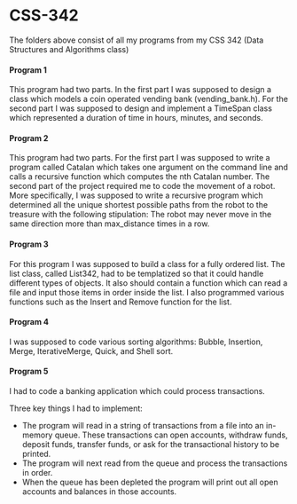 # CSS-342
The folders above consist of all my programs from my CSS 342 (Data Structures and Algorithms class)

#### Program 1
This program had two parts. In the first part I was supposed to design a class which models a coin operated vending bank (vending_bank.h). For the second part I was supposed to design and implement a TimeSpan class which represented a duration of time in hours, minutes, and seconds. 

#### Program 2
This program had two parts. For the first part I was supposed to write a program called Catalan which takes one argument on the command line and calls a 
recursive function which computes the nth Catalan number. The second part of the project required me to code the movement of a robot. More specifically, I was supposed to write a recursive program which determined all the unique shortest possible paths from the robot to the treasure with the following stipulation: The robot may never move in the same direction more than max_distance times in a row.

#### Program 3
For this program I was supposed to build a class for a fully ordered list. The list class, called List342, had to be templatized so that it could handle different types of objects. It also should contain a function which can read a file and input those items in order inside the list. I also programmed various functions such as the Insert and Remove function for the list. 

#### Program 4
I was supposed to code various sorting algorithms: Bubble, Insertion, Merge, IterativeMerge, Quick, and Shell sort.

#### Program 5
I had to code a banking application which could process transactions. 

Three key things I had to implement: 
- The program will read in a string of transactions from a file into an in-memory queue. 
These transactions can open accounts, withdraw funds, deposit funds, transfer funds, or ask for 
the transactional history to be printed. 
- The program will next read from the queue and process the transactions in order. 
- When the queue has been depleted the program will print out all open accounts and 
balances in those accounts. 
